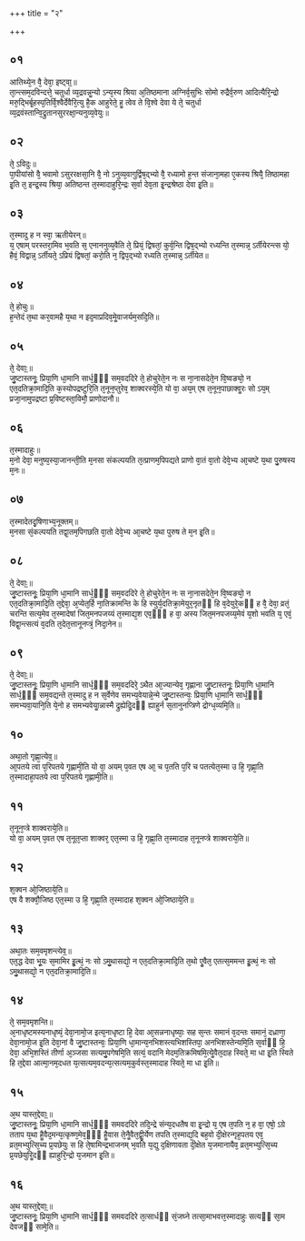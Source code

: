 +++
title = "२"

+++
## ०१
आतिथ्ये᳘न वै᳘ देवा᳘ इष्ट्वा᳟॥  
ता᳘न्त्सम᳘दविन्दत्ते᳘ चतुर्धा व्य᳘द्रवन्नॗन्यो ऽन्य᳘स्य श्रिया अ᳘तिष्ठमाना अग्निर्व᳘सुभिः सोमो रुद्रैर्व᳘रुण आदित्यैरि᳘न्द्रो मरु᳘द्भिर्बृ᳘हस्प᳘तिर्वि᳘श्वैर्देवैरि᳘त्यु है᳘क आहुरेते᳘ हॗ त्वेव ते वि᳘श्वे देवा ये ते᳘ चतुर्धा व्य᳘द्रवंस्तान्वि᳘द्रुतानसुररक्षा᳘न्यनुव्य᳘वेयुः॥  
## ०२
ते᳘ ऽविदुः॥  
पा᳘पीयांसो वै᳘ भवामो ऽसुररक्षसा᳘नि वै᳘ नो ऽनुव्य᳘वागुर्द्विष᳘द्भ्यो वै᳘ रध्यामो ह᳘न्त संजाना᳘महा ए᳘कस्य श्रियै᳘ तिष्ठामहा इ᳘ति त᳘ इन्द्र᳘स्य श्रिया᳘ अतिष्ठन्त त᳘स्मादाहुरि᳘न्द्रः स᳘र्वा देव᳘ता इ᳘न्द्रश्रेष्ठा देवा इ᳘ति॥  
## ०३
त᳘स्मादु ह न स्वा᳘ ऋतीयेरन्॥  
य᳘ एषाम् परस्तरा᳘मिव भ᳘वति स᳘ एनाननुव्य᳘वैति ते᳘ प्रियं᳘ द्विषतां᳘ कुर्व᳘न्ति द्विष᳘द्भ्यो रध्यन्ति त᳘स्मान्न᳘ ऽर्तीयेरन्त्स यो᳘ हैवं᳘ विद्वान्न᳘ ऽर्तीयते᳘ ऽप्रियं द्विषतां᳘ करो᳘ति न᳘ द्विप᳘द्भ्यो रध्यति त᳘स्मान्न᳘ ऽर्तीयेत॥  
## ०४
ते᳘ होचुः॥  
ह᳘न्तेदं त᳘था कर᳘वामहै य᳘था न इद᳘माप्रदिव᳘मेॗवाजर्यम᳘सदि᳘ति॥  
## ०५
ते᳘ देवाः᳟॥  
जु᳘ष्टास्तनूः᳘ प्रिया᳘णि धा᳘मानि सार्ध᳘ᳫं᳘ सम᳘वददिरे ते᳘ होचुरेते᳘न नः स ना᳘नासदेते᳘न वि᳘ष्वङ्यो᳘ न एत᳘दतिक्रा᳘मादि᳘ति क᳘स्योपद्रष्टुरि᳘ति त᳘नून᳘प्तुरेव᳘ शाक्वरस्ये᳘ति यो वा᳘ अय᳘म् एष त᳘नून᳘पाछाक्वॗरः सो ऽय᳘म् प्रजा᳘नामुपद्रष्टा प्र᳘विष्टस्ता᳘विमौ᳘ प्राणोदानौ॥  
## ०६
त᳘स्मादाहुः॥  
म᳘नो देवा᳘ मनुष्य᳘स्या᳘जानन्ती᳘ति म᳘नसा संकल्पयति त᳘त्प्राणम᳘पिपद्यते प्राणो वा᳘तं वा᳘तो देवे᳘भ्य आ᳘चष्टे य᳘था पु᳘रुषस्य म᳘नः॥  
## ०७
त᳘स्मादेतदृ᳘षिणाभ्य᳘नूक्तम्॥  
म᳘नसा सं᳘कल्पयति तद्वा᳘तम᳘पिगछति वा᳘तो देवे᳘भ्य आ᳘चष्टे य᳘था पुरुष ते म᳘न इ᳘ति॥  
## ०८
ते᳘ देवाः᳟॥  
जु᳘ष्टास्तनूः᳘ प्रिया᳘णि धा᳘मानि सार्ध᳘ᳫं᳘ सम᳘वददिरे ते᳘ होचुरेते᳘न नः स ना᳘नासदेते᳘न वि᳘ष्वङ्यो᳘ न एत᳘दतिक्रा᳘मादि᳘ति त᳘द्देवा᳘ अ᳘प्येत᳘र्हि ना᳘तिक्रामन्ति के हि स्युर्य᳘दतिक्रा᳘मेयुर᳘नृतᳫं हि व᳘देयुरे᳘कᳫं ह वै᳘ देवा᳘ व्रतं᳘ चरन्ति सत्य᳘मेव त᳘स्मादेषां जित᳘मनपजय्यं त᳘स्माद्य᳘श एव᳘ᳫं᳘ ह वा᳘ अस्य जित᳘मनपजय्य᳘मेवं य᳘शो भवति य᳘ एवं᳘ विद्वा᳘न्त्सत्यं व᳘दति त᳘देत᳘त्तानूनप्त्रं᳘ निदा᳘नेन॥  
## ०९
ते᳘ देवाः᳟॥  
जु᳘ष्टास्तनूः᳘ प्रिया᳘णि धा᳘मानि सार्ध᳘ᳫं᳘ सम᳘वददिरे᳘ ऽथैत आ᳘ज्यान्येव᳘ गृह्णाना जु᳘ष्टास्तनूः᳘ प्रिया᳘णि धा᳘मानि सार्ध᳘ᳫं᳘ सम᳘वद्यन्ते त᳘स्मादु ह न स᳘र्वेणेव समभ्य᳘वेयान्ने᳘न्मे जु᳘ष्टास्तन्वः᳘ प्रिया᳘णि धा᳘मानि सार्ध᳘ᳫं᳘ समभ्यवा᳘यानि᳘ति ये᳘नो ह समभ्यवेयाॗन्नास्मै द्रुह्येदिॗदᳫं ह्याहुर्न स᳘तानुनप्त्रिणे द्रोग्ध᳘व्यमि᳘ति॥  
## १०
अथा᳘तो गृह्णा᳘त्येव᳟॥  
आ᳘पतये त्वा प᳘रिपतये गृह्णामी᳘ति यो वा᳘ अयम् प᳘वत एष आ᳘ च प᳘तति प᳘रि च पतत्येत᳘स्मा उ हि᳘ गृह्णा᳘ति त᳘स्मादाहा᳘पतये त्वा प᳘रिपतये गृह्णामी᳘ति॥  
## ११
त᳘नून᳘प्त्रे शाक्वराये᳘ति॥  
यो वा᳘ अयम् प᳘वत एष त᳘नूत᳘प्ता शाक्वर᳘ एत᳘स्मा उ हि᳘ गृह्णा᳘ति त᳘स्मादाह त᳘नूनप्त्रे शाक्वराये᳘ति॥  
## १२
श᳘क्वन ओ᳘जिष्ठाये᳘ति॥  
एष वै शक्वौ᳘जिष्ठ एत᳘स्मा उ हि᳘ गृह्णा᳘ति त᳘स्मादाह श᳘क्वन ओ᳘जिष्ठाये᳘ति॥  
## १३
अथा᳘तः सम᳘वमृशन्त्येव᳟॥  
एत᳘द्ध देवा भू᳘यः स᳘मामिर इॗत्थं᳘ नः सो ऽमु᳘थासद्यो᳘ न एत᳘दतिक्रा᳘मादि᳘ति त᳘थो एॗवैत᳘ एतत्स᳘ममन्त इॗत्थं᳘ नः सो ऽमु᳘थासद्यो᳘ न एत᳘दतिक्रा᳘मादि᳘ति॥  
## १४
ते᳘ सम᳘वमृशन्ति॥  
अ᳘नाधृष्टमस्यनाधृष्यं᳘ देवा᳘नामो᳘ज इत्य᳘नाधृष्टा हि᳘ देवा आ᳘सन्ननाधृष्याः᳘ सह स᳘न्तः समानं व᳘दन्तः समानं᳘ दध्राणा᳘ देवा᳘नामो᳘ज इ᳘ति देवा᳘नां वै जु᳘ष्टास्तन्वः᳘ प्रिया᳘णि धा᳘मान्य᳘नभिशस्त्यभिशस्तिपा᳘ अनभिशस्तेन्यमि᳘ति स᳘र्वाᳫं हि᳘ देवा᳘ अभि᳘शस्तिं तीर्णा अ᳘ञ्जसा सत्यमु᳘पगेषमि᳘ति सत्यं᳘ वदानि मेदम᳘तिक्रमिषमि᳘त्येॗवैत᳘दाह स्विते᳘ मा धा इ᳘ति स्विते हि त᳘द्देवा आत्मा᳘नम᳘दधत य᳘त्सत्यम᳘वदन्य᳘त्सत्यम᳘कुर्वस्त᳘स्मादाह स्विते᳘ मा धा इ᳘ति॥  
## १५
अ᳘थ यास्त᳘द्देवाः᳟॥  
जु᳘ष्टास्तनूः᳘ प्रिया᳘णि धा᳘मानि सार्ध᳘ᳫं᳘ समवददिरे तदि᳘न्द्रे संन्य᳘दधतैष वा इ᳘न्द्रो य᳘ एष त᳘पति न᳘ ह वा᳘ एषो᳘ ऽग्रे तताप य᳘था हैॗवैद᳘मन्य᳘त्कृष्ण᳘मेव᳘ᳫं᳘ हैॗवास ते᳘नैॗवैत᳘द्वीॗर्येण तपति त᳘स्माद्य᳘दि बह᳘वो दी᳘क्षेरन्गृह᳘पतय एव᳘ व्रत᳘मभ्युत्सि᳘च्य प्र᳘यछेयुः स हि ते᳘षामिन्द्रभाजनम् भ᳘वति य᳘द्यु द᳘क्षिणावता दी᳘क्षेत य᳘जमानायैव᳘ व्रत᳘मभ्युत्सि᳘च्य प्र᳘यछेयुरिॗदᳫं ह्याहुरि᳘न्द्रो य᳘जमान इ᳘ति॥  
## १६
अ᳘थ यास्त᳘द्देवाः᳟॥  
जु᳘ष्टास्तनूः᳘ प्रिया᳘णि धा᳘मानि सार्ध᳘ᳫं᳘ समवददिरे त᳘त्सार्धᳫं सं᳘जघ्ने तत्सा᳘माभवत्त᳘स्मादाहुः सत्यᳫं सा᳘म देवजᳫं सामे᳘ति॥  